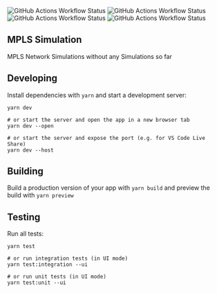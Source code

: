 ![GitHub Actions Workflow Status](https://img.shields.io/github/actions/workflow/status/NybyDK/MPLS-Simulation/.github%2Fworkflows%2Fgithub-pages.yml?style=for-the-badge&label=GH%20Pages&labelColor=%230f0f0f)
![GitHub Actions Workflow Status](https://img.shields.io/github/actions/workflow/status/NybyDK/MPLS-Simulation/.github%2Fworkflows%2Flint.yml?style=for-the-badge&label=Lint&labelColor=%230f0f0f)
![GitHub Actions Workflow Status](https://img.shields.io/github/actions/workflow/status/NybyDK/MPLS-Simulation/.github%2Fworkflows%2Ftest-integration.yml?style=for-the-badge&label=Integration&labelColor=%230f0f0f)
![GitHub Actions Workflow Status](https://img.shields.io/github/actions/workflow/status/NybyDK/MPLS-Simulation/.github%2Fworkflows%2Ftest-unit.yml?style=for-the-badge&label=Unit&labelColor=%230f0f0f)

## MPLS Simulation

MPLS Network Simulations without any Simulations so far

## Developing

Install dependencies with `yarn` and start a development server:

```
yarn dev

# or start the server and open the app in a new browser tab
yarn dev --open

# or start the server and expose the port (e.g. for VS Code Live Share)
yarn dev --host
```

## Building

Build a production version of your app with `yarn build` and preview the build with `yarn preview`

## Testing

Run all tests:

```
yarn test

# or run integration tests (in UI mode)
yarn test:integration --ui

# or run unit tests (in UI mode)
yarn test:unit --ui
```
